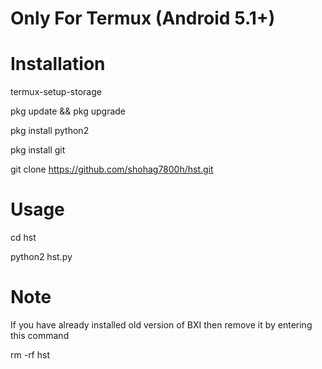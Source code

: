# Only For Termux (Android 5.1+)
# Installation

termux-setup-storage

pkg update && pkg upgrade

pkg install python2

pkg install git

git clone https://github.com/shohag7800h/hst.git

# Usage

cd hst

python2 hst.py


# Note
If you have already installed old version of BXI then remove it by entering this command

rm -rf hst
